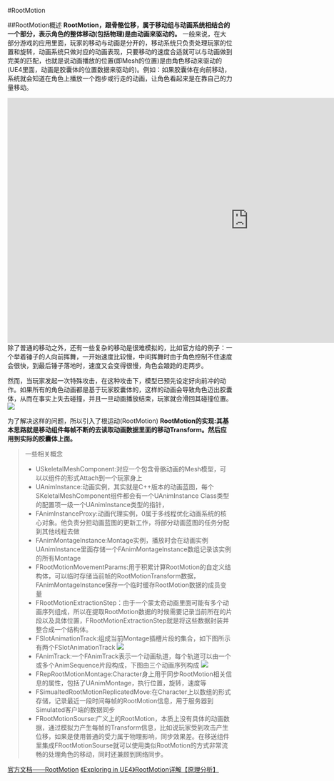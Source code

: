 #RootMotion

##RootMotion概述
**RootMotion，跟骨骼位移，属于移动组与动画系统相结合的一个部分，表示角色的整体移动(包括物理)是由动画来驱动的。**
一般来说，在大部分游戏的应用里面，玩家的移动与动画是分开的，移动系统只负责处理玩家的位置和旋转，动画系统只做对应的动画表现，只要移动的速度合适就可以与动画做到完美的匹配，也就是说动画播放的位置(即Mesh的位置)是由角色移动来驱动的(UE4里面，动画是胶囊体的位置数据来驱动的)。例如：如果胶囊体在向前移动，系统就会知道在角色上播放一个跑步或行走的动画，让角色看起来是在靠自己的力量移动。



<iframe 
    height=550
    width=1080
    src="https://vdn.vzuu.com/SD/e7b489d6-ec61-11ea-acfd-5ab503a75443.mp4?disable_local_cache=1&bu=078babd7&c=avc.0.0&f=mp4&expiration=1672595470&auth_key=1672595470-0-0-b6430047f4edd5502a5841cf762c4f7e&v=ali&pu=078babd7)"     
    frameborder=0 
    allowfullscreen>>
</iframe>
除了普通的移动之外，还有一些复杂的移动是很难模拟的，比如官方给的例子：一个举着锤子的人向前挥舞，一开始速度比较慢，中间挥舞时由于角色控制不住速度会很快，到最后锤子落地时，速度又会变得很慢，角色会踉跄的走两步。

然而，当玩家发起一次特殊攻击，在这种攻击下，模型已预先设定好向前冲的动作。如果所有的角色动画都是基于玩家胶囊体的，这样的动画会导致角色迈出胶囊体，从而在事实上失去碰撞，并且一旦动画播放结束，玩家就会滑回其碰撞位置。
![](https://cfvod.kaltura.com/p/2501632/sp/250163200/thumbnail/entry_id/0_dzpr8nxm/version/100002/width/638/height/358)

为了解决这样的问题，所以引入了根运动(RootMotion)
**RootMotion的实现:其基本思路就是移动组件每帧不断的去读取动画数据里面的移动Transform。然后应用到实际的胶囊体上面。**
> 一些相关概念
> * USkeletalMeshComponent:对应一个包含骨骼动画的Mesh模型，可以以组件的形式Attach到一个玩家身上
> * UAnimInstance:动画实例，其实就是C++版本的动画蓝图，每个SKeletalMeshComponent组件都会有一个UAnimInstance Class类型的配置项一级一个UAnimInstance类型的指针，
>  * FAnimInstanceProxy:动画代理实例，0属于多线程优化动画系统的核心对象。他负责分担动画蓝图的更新工作，将部分动画蓝图的任务分配到其他线程去做
> * FAnimMontageInstance:Montage实例，播放时会在动画实例UAnimInstance里面存储一个FAnimMontageInstance数组记录该实例的所有Montage
> * FRootMotionMovementParams:用于积累计算RootMotion的自定义结构体，可以临时存储当前帧的RootMotionTransform数据，FAnimMontageInstance保存一个临时缓存RootMotion数据的成员变量
> * FRootMotionExtractionStep：由于一个蒙太奇动画里面可能有多个动画序列组成，所以在提取RootMotion数据的时候需要记录当前所在的片段以及具体位置，FRootMotionExtractionStep就是将这些数据封装并整合成一个结构体。
> * FSlotAnimationTrack:组成当前Montage插槽片段的集合，如下图所示有两个FSlotAnimationTrack
> ![](https://pic3.zhimg.com/80/v2-432cfe5c950e3a8f088efb6dde8468d6_1440w.webp)
> * FAnimTrack:一个FAnimTrack表示一个动画轨道，每个轨道可以由一个或多个AnimSequence片段构成，下图由三个动画序列构成
> ![](https://pic4.zhimg.com/80/v2-e641973c34bd2671bcaf8f597b0af343_1440w.webp)
> * FRepRootMotionMontage:Character身上用于同步RootMotion相关信息的属性，包括了UAnimMontage，执行位置，旋转，速度等
> * FSimualtedRootMotionReplicatedMove:在Character上以数组的形式存储，记录最近一段时间每帧的RootMotion信息，用于服务器到Simulated客户端的数据同步
> * FRootMotionSourse:广义上的RootMotion，本质上没有具体的动画数据，通过模拟力产生每帧的Transform信息，比如说玩家受到攻击产生位移，如果是使用普通的受力属于物理影响，同步效果差。在移送组件里集成FRootMotionSourse就可以使用类似RootMotion的方式非常流畅的处理角色的移动，同时还兼顾到网络同步。



[官方文档——RootMotion](https://docs.unrealengine.com/4.27/zh-CN/AnimatingObjects/SkeletalMeshAnimation/RootMotion/)
[《Exploring in UE4》RootMotion详解【原理分析】](https://zhuanlan.zhihu.com/p/74554876)